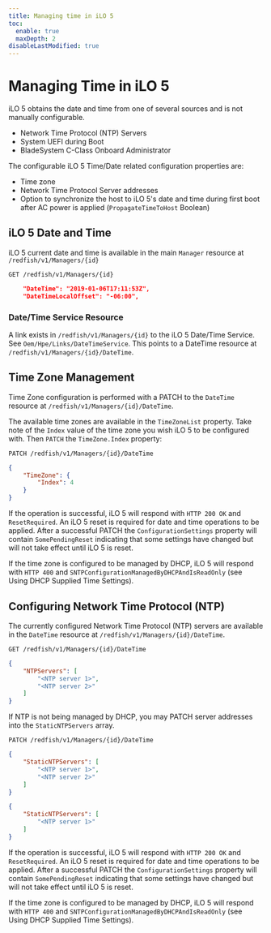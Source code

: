 ```yaml
---
title: Managing time in iLO 5
toc:
  enable: true
  maxDepth: 2
disableLastModified: true
---
```


# Managing Time in iLO 5

iLO 5 obtains the date and time from one of several sources and is not manually configurable.

* Network Time Protocol (NTP) Servers
* System UEFI during Boot
* BladeSystem C-Class Onboard Administrator

The configurable iLO 5 Time/Date related configuration properties are:

* Time zone
* Network Time Protocol Server addresses
* Option to synchronize the host to iLO 5's date and time during first boot after AC power is applied (`PropagateTimeToHost` Boolean)

## iLO 5 Date and Time

iLO 5 current date and time is available in the main `Manager` resource at `/redfish/v1/Managers/{id}`

`GET /redfish/v1/Managers/{id}`

```json
    "DateTime": "2019-01-06T17:11:53Z",
    "DateTimeLocalOffset": "-06:00",
```

### Date/Time Service Resource

A link exists in `/redfish/v1/Managers/{id}` to the iLO 5 Date/Time Service.  See `Oem/Hpe/Links/DateTimeService`.  This points to a DateTime resource at `/redfish/v1/Managers/{id}/DateTime`.

## Time Zone Management

Time Zone configuration is performed with a PATCH to the `DateTime` resource at `/redfish/v1/Managers/{id}/DateTime`.

The available time zones are available in the `TimeZoneList` property.  Take note of the `Index` value of the time zone you wish iLO 5 to be configured with.  Then `PATCH` the `TimeZone.Index` property:

`PATCH /redfish/v1/Managers/{id}/DateTime`

```json
{
    "TimeZone": {
        "Index": 4
    }
}
```

If the operation is successful, iLO 5 will respond with `HTTP 200 OK` and `ResetRequired`.  An iLO 5 reset is required for date and time operations to be applied.  After a successful PATCH the `ConfigurationSettings` property will contain `SomePendingReset` indicating that some settings have changed but will not take effect until iLO 5 is reset.

If the time zone is configured to be managed by DHCP, iLO 5 will respond with `HTTP 400` and `SNTPConfigurationManagedByDHCPAndIsReadOnly` (see Using DHCP Supplied Time Settings).

## Configuring Network Time Protocol (NTP)
The currently configured Network Time Protocol (NTP) servers are available in the `DateTime` resource at `/redfish/v1/Managers/{id}/DateTime`.

`GET /redfish/v1/Managers/{id}/DateTime`

```json
{
    "NTPServers": [
        "<NTP server 1>",
        "<NTP server 2>"
    ]
}
```

If NTP is not being managed by DHCP, you may PATCH server addresses into the `StaticNTPServers` array.

`PATCH /redfish/v1/Managers/{id}/DateTime`

```json Two NTP servers
{
    "StaticNTPServers": [
        "<NTP server 1>",
        "<NTP server 2>"        
    ]
}
```

```json One NTP server
{
    "StaticNTPServers": [
        "<NTP server 1>"
    ]
}
```

If the operation is successful, iLO 5 will respond with `HTTP 200 OK` and `ResetRequired`.  An iLO 5 reset is required for date and time operations to be applied.  After a successful PATCH the `ConfigurationSettings` property will contain `SomePendingReset` indicating that some settings have changed but will not take effect until iLO 5 is reset.

If the time zone is configured to be managed by DHCP, iLO 5 will respond with `HTTP 400` and `SNTPConfigurationManagedByDHCPAndIsReadOnly` (see Using DHCP Supplied Time Settings).

